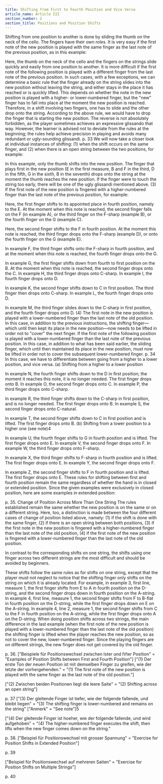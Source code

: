 ```yaml
---
title: Shifting from First to Fourth Position and Vice Versa
article_name: Article III
section_number: 2
section_title: Positions and Position Shifts
---
```


Shifting from one position to another is done by sliding the thumb on the neck of the cello. The fingers have their own roles. It is very easy if the first note of the new position is played with the same finger as the last note of the previous position, as in this example:

Here, the thumb on the neck of the cello and the fingers on the strings slide quickly and easily from one position to another. It is more difficult if the first note of the following position is played with a different finger from the last note of the previous position. In such cases, with a few exceptions, we can determine a basic rule that the finger already on the string slides into the new position without leaving the string, and either stays in the place it has reached or is quickly lifted. This depends on whether the note in the new position is played with a higher- or lower-numbered finger, but the "new" finger has to fall into place at the moment the new position is reached. Therefore, in a shift involving two fingers, one has to slide and the other drop onto the string. According to the above rule, we would have to drop the finger that is starting the new position.
The reverse is not absolutely forbidden, as the player sometimes achieves an expressive glissando that way. However, the learner is advised not to deviate from the rules at the beginning; the rules help achieve precision in playing and avoids many redundant or ugly-sounding glissandi.
p. 33
We will now take a closer look at individual instances of shifting: (1) when the shift occurs on the same finger, and (2) when there is an open string between the two positions, for example:

In this example, only the thumb shifts into the new position. The finger that plays first in the new position (E in the first measure, B and F in the third, D in the fifth, G in the sixth, B in the seventh) drops onto the string at the moment the thumb reaches the new position. If the finger were to touch the string too early, there will be one of the ugly glissandi mentioned above.
(3) If the first note of the new position is fingered with a higher-numbered finger than the last note of the previous position, for example:

Here, the first finger shifts to its appointed place in fourth position, namely to the E. At the moment when this note is reached, the second finger falls on the F (in example A), or the third finger on the F-sharp (example B), or the fourth finger on the G (example C).

Here, the second finger shifts to the F in fourth position. At the moment this note is reached, the third finger drops onto the F-sharp (example D), or onto the fourth finger on the G (example E).

In example F, the third finger shifts onto the F-sharp in fourth position, and at the moment when this note is reached, the fourth finger drops onto the G.

In example G, the first finger shifts down from fourth to first position on the B. At the moment when this note is reached, the second finger drops onto the C. In example H, the third finger drops onto C-sharp. In example I, the fourth finger drops onto D.

In example K, the second finger shifts down to C in first position. The third finger then drops onto C-sharp. In example L, the fourth finger drops onto D.

In example M, the third finger slides down to the C-sharp in first position, and the fourth finger drops onto D.
(4) The first note in the new position is played with a lower-numbered finger than the last note of the old position. In this case, in addition to the previous instructions, the shifting finger—which until then kept its place in the new position—now needs to be lifted in order not to "cover" the next finger.
If the first note of the following position is played with a lower-numbered finger than the last note of the previous position. In this case, in addition to what has been said earlier, the sliding finger, which until then maintained its place in the new position, must now be lifted in order not to cover the subsequent lower-numbered finger.
p. 34
In this case, we have to differentiate between going from a higher to a lower position, and vice versa.
(a) Shifting from a higher to a lower position


In example N, the fourth finger shifts down to the D in first position; the moment it reaches this note, it is no longer needed. The first finger drops onto B. In example O, the second finger drops onto C. In example P, the third finger drops onto C-sharp.

In example R, the third finger shifts down to the C-sharp in first position, and is no longer needed. The first finger drops onto B. In example S, the second finger drops onto C-natural.

In example T, the second finger shifts down to C in first position and is lifted. The first finger drops onto B.
(b) Shifting from a lower position to a higher one (see note)4

In example U, the fourth finger shifts to G in fourth position and is lifted. The first finger drops onto E. In example V, the second finger drops onto F. In example W, the third finger drops onto F-sharp.

In example X, the third finger shifts to F-sharp in fourth position and is lifted. The first finger drops onto E. In example Y, the second finger drops onto F.

In example Z, the second finger shifts to F in fourth position and is lifted. The first finger drops onto E.
These rules for shifting between first and fourth position remain the same regardless of whether the hand is in closed or extended position.
Since the given examples were exclusively in closed position, here are some examples in extended position:

p. 35.
Change of Position Across More Than One String
The rules established remain the same whether the new position is on the same or on a different string. Here, too, a distinction is made between the four different cases of change of position listed above, namely:
(1) if the shift is done with the same finger,
(2) if there is an open string between both positions,
(3) if the first note in the new position is fingered with a higher-numbered finger than the last note of the old position,
(4) if the first note of the new position is fingered with a lower-numbered finger than the last note of the old position.


In contrast to the corresponding shifts on one string, the shifts using one finger across two different strings are the most difficult and should be avoided by beginners.

These shifts follow the same rules as for shifts on one string, except that the player must not neglect to notice that the shifting finger only shifts on the string on which it is already located. For example, in example 3, first line, measure 1, the first finger shifts from E to A in fourth position on the D-string, and the second finger drops down in fourth position on the A-string. In example 4, first line, measure 1, the second finger shifts from F to B-flat in fourth position on the D-string, while the first finger drops down on E on the A-string. In example 4, line 2, measure 1, the second finger shifts from C to the F in fourth position on the A-string, while the first finger drops onto A on the D-string.
When doing position shifts across two strings, the main difference in the last example (when the first note of the new position is played with a lower-numbered finger than the last note of the old position) the shifting finger is lifted when the player reaches the new position, so as not to cover the new, lower-numbered finger. Since the playing fingers are on different strings, the new finger does not get covered by the old finger.

p. 36.
["Beispiele für Positionswechsel zwischen Ister und IVter Position" = "Examples of Position Shifts between First and Fourth Position"]
["(1) Der erste Ton der neuen Position ist mit demselben Finger zu greifen, wie der letzte der vorhergehenden." = "(1) The first note of the new position is played with the same finger as the last note of the old position."]


["(2) Zwischen beiden Positionen liegt die leere Saite" = "(2) Shifting across an open string"]

p. 37
["(3) Der gleitende Finger ist tiefer, wie der folgende fallende, und bleibt liegen" = "(3) The shifting finger is lower-numbered and remains on the string"
["Anmerk" = "See note"]5



["(4) Der gleitende Finger ist hoeher, wie der folgende fallende, und wird aufgehoben" = "(4) The higher-numbered finger executes the shift, then lifts when the new finger comes down on the string."


p. 38.
["Beispiel für Positionswechsel mit grosser Spannung" = "Exercise for Position Shifts in Extended Position"]

p. 39 


["Beispiel für Positionswechsel auf mehreren Saiten" = "Exercise for Position Shifts on Multiple Strings"]

p. 40

